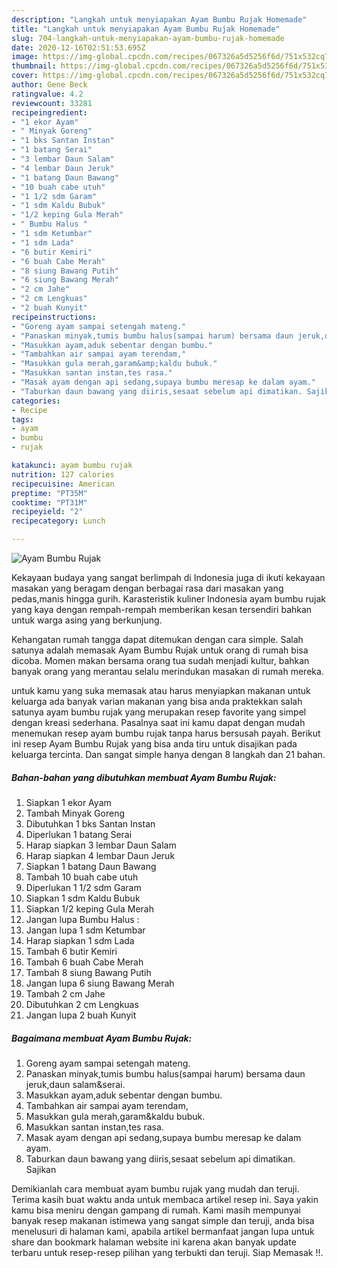 ```yaml
---
description: "Langkah untuk menyiapakan Ayam Bumbu Rujak Homemade"
title: "Langkah untuk menyiapakan Ayam Bumbu Rujak Homemade"
slug: 704-langkah-untuk-menyiapakan-ayam-bumbu-rujak-homemade
date: 2020-12-16T02:51:53.695Z
image: https://img-global.cpcdn.com/recipes/067326a5d5256f6d/751x532cq70/ayam-bumbu-rujak-foto-resep-utama.jpg
thumbnail: https://img-global.cpcdn.com/recipes/067326a5d5256f6d/751x532cq70/ayam-bumbu-rujak-foto-resep-utama.jpg
cover: https://img-global.cpcdn.com/recipes/067326a5d5256f6d/751x532cq70/ayam-bumbu-rujak-foto-resep-utama.jpg
author: Gene Beck
ratingvalue: 4.2
reviewcount: 33281
recipeingredient:
- "1 ekor Ayam"
- " Minyak Goreng"
- "1 bks Santan Instan"
- "1 batang Serai"
- "3 lembar Daun Salam"
- "4 lembar Daun Jeruk"
- "1 batang Daun Bawang"
- "10 buah cabe utuh"
- "1 1/2 sdm Garam"
- "1 sdm Kaldu Bubuk"
- "1/2 keping Gula Merah"
- " Bumbu Halus "
- "1 sdm Ketumbar"
- "1 sdm Lada"
- "6 butir Kemiri"
- "6 buah Cabe Merah"
- "8 siung Bawang Putih"
- "6 siung Bawang Merah"
- "2 cm Jahe"
- "2 cm Lengkuas"
- "2 buah Kunyit"
recipeinstructions:
- "Goreng ayam sampai setengah mateng."
- "Panaskan minyak,tumis bumbu halus(sampai harum) bersama daun jeruk,daun salam&amp;serai."
- "Masukkan ayam,aduk sebentar dengan bumbu."
- "Tambahkan air sampai ayam terendam,"
- "Masukkan gula merah,garam&amp;kaldu bubuk."
- "Masukkan santan instan,tes rasa."
- "Masak ayam dengan api sedang,supaya bumbu meresap ke dalam ayam."
- "Taburkan daun bawang yang diiris,sesaat sebelum api dimatikan. Sajikan"
categories:
- Recipe
tags:
- ayam
- bumbu
- rujak

katakunci: ayam bumbu rujak 
nutrition: 127 calories
recipecuisine: American
preptime: "PT35M"
cooktime: "PT31M"
recipeyield: "2"
recipecategory: Lunch

---
```



![Ayam Bumbu Rujak](https://img-global.cpcdn.com/recipes/067326a5d5256f6d/751x532cq70/ayam-bumbu-rujak-foto-resep-utama.jpg)

Kekayaan budaya yang sangat berlimpah di Indonesia juga di ikuti kekayaan masakan yang beragam dengan berbagai rasa dari masakan yang pedas,manis hingga gurih. Karasteristik kuliner Indonesia ayam bumbu rujak yang kaya dengan rempah-rempah memberikan kesan tersendiri bahkan untuk warga asing yang berkunjung.


Kehangatan rumah tangga dapat ditemukan dengan cara simple. Salah satunya adalah memasak Ayam Bumbu Rujak untuk orang di rumah bisa dicoba. Momen makan bersama orang tua sudah menjadi kultur, bahkan banyak orang yang merantau selalu merindukan masakan di rumah mereka.



untuk kamu yang suka memasak atau harus menyiapkan makanan untuk keluarga ada banyak varian makanan yang bisa anda praktekkan salah satunya ayam bumbu rujak yang merupakan resep favorite yang simpel dengan kreasi sederhana. Pasalnya saat ini kamu dapat dengan mudah menemukan resep ayam bumbu rujak tanpa harus bersusah payah.
Berikut ini resep Ayam Bumbu Rujak yang bisa anda tiru untuk disajikan pada keluarga tercinta. Dan sangat simple hanya dengan 8 langkah dan 21 bahan.


<!--inarticleads1-->

##### Bahan-bahan yang dibutuhkan membuat Ayam Bumbu Rujak:

1. Siapkan 1 ekor Ayam
1. Tambah  Minyak Goreng
1. Dibutuhkan 1 bks Santan Instan
1. Diperlukan 1 batang Serai
1. Harap siapkan 3 lembar Daun Salam
1. Harap siapkan 4 lembar Daun Jeruk
1. Siapkan 1 batang Daun Bawang
1. Tambah 10 buah cabe utuh
1. Diperlukan 1 1/2 sdm Garam
1. Siapkan 1 sdm Kaldu Bubuk
1. Siapkan 1/2 keping Gula Merah
1. Jangan lupa  Bumbu Halus :
1. Jangan lupa 1 sdm Ketumbar
1. Harap siapkan 1 sdm Lada
1. Tambah 6 butir Kemiri
1. Tambah 6 buah Cabe Merah
1. Tambah 8 siung Bawang Putih
1. Jangan lupa 6 siung Bawang Merah
1. Tambah 2 cm Jahe
1. Dibutuhkan 2 cm Lengkuas
1. Jangan lupa 2 buah Kunyit




<!--inarticleads2-->

##### Bagaimana membuat  Ayam Bumbu Rujak:

1. Goreng ayam sampai setengah mateng.
1. Panaskan minyak,tumis bumbu halus(sampai harum) bersama daun jeruk,daun salam&amp;serai.
1. Masukkan ayam,aduk sebentar dengan bumbu.
1. Tambahkan air sampai ayam terendam,
1. Masukkan gula merah,garam&amp;kaldu bubuk.
1. Masukkan santan instan,tes rasa.
1. Masak ayam dengan api sedang,supaya bumbu meresap ke dalam ayam.
1. Taburkan daun bawang yang diiris,sesaat sebelum api dimatikan. Sajikan




Demikianlah cara membuat ayam bumbu rujak yang mudah dan teruji. Terima kasih buat waktu anda untuk membaca artikel resep ini. Saya yakin kamu bisa meniru dengan gampang di rumah. Kami masih mempunyai banyak resep makanan istimewa yang sangat simple dan teruji, anda bisa menelusuri di halaman kami, apabila artikel bermanfaat jangan lupa untuk share dan bookmark halaman website ini karena akan banyak update terbaru untuk resep-resep pilihan yang terbukti dan teruji. Siap Memasak !!. 
